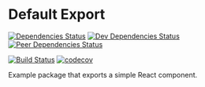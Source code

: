 # Default Export

[![Dependencies Status](https://david-dm.org/psychobolt/react-rollup-boilerplate/status.svg?path=packages/default-export)](https://david-dm.org/psychobolt/react-rollup-boilerplate?path=packages/default-export)
[![Dev Dependencies Status](https://david-dm.org/psychobolt/react-rollup-boilerplate/dev-status.svg?path=packages/default-export)](https://david-dm.org/psychobolt/react-rollup-boilerplate?path=packages/default-export&type=dev)
[![Peer Dependencies Status](https://david-dm.org/psychobolt/react-rollup-boilerplate/peer-status.svg?path=packages/default-export)](https://david-dm.org/psychobolt/react-rollup-boilerplate?path=packages/default-export&type=peer)

[![Build Status](https://travis-ci.org/psychobolt/react-rollup-boilerplate.svg?branch=master)](https://travis-ci.org/psychobolt/react-rollup-boilerplate)
[![codecov](https://codecov.io/gh/psychobolt/react-rollup-boilerplate/branch/master/graph/badge.svg)](https://codecov.io/gh/psychobolt/react-rollup-boilerplate)

Example package that exports a simple React component.